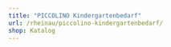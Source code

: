 ```yaml
---
title: "PICCOLINO Kindergartenbedarf"
url: /rheinau/piccolino-kindergartenbedarf/
shop: Katalog
---
```


